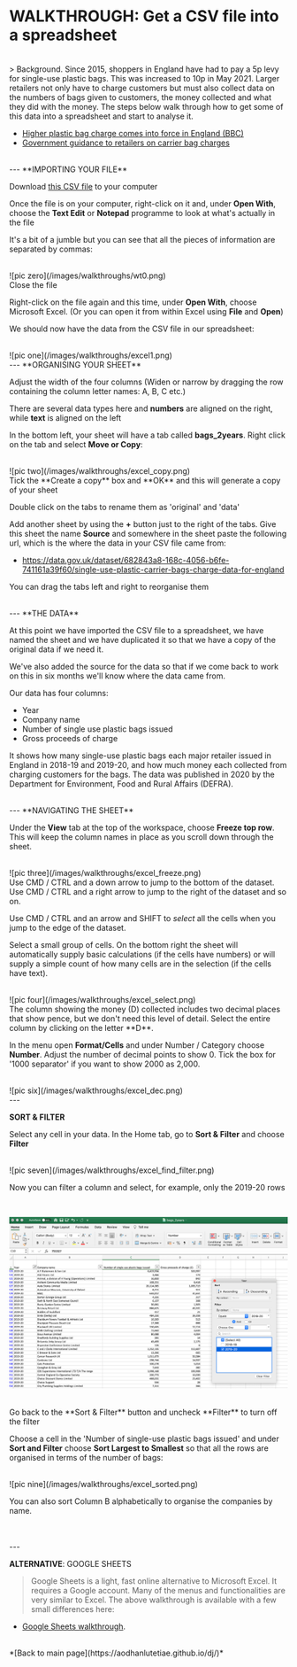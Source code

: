 # WALKTHROUGH: Get a CSV file into a spreadsheet

<br />
> Background. Since 2015, shoppers in England have had to pay a 5p levy for single-use plastic bags. This was increased to 10p in May 2021.
Larger retailers not only have to charge customers but must also collect data on the numbers of bags given to customers, the money collected and what they did with the money. The steps below walk through how to get some of this data into a spreadsheet and start to analyse it.

- [Higher plastic bag charge comes into force in England (BBC)](https://www.bbc.co.uk/news/business-57193108)
- [Government guidance to retailers on carrier bag charges](https://www.gov.uk/guidance/carrier-bag-charges-retailers-responsibilities)

<br />
---
**IMPORTING YOUR FILE**

Download [this CSV file](csvs/bags_2years.csv) to your computer

Once the file is on your computer, right-click on it and, under **Open With**, choose the **Text Edit** or **Notepad** programme to look at what's actually in the file

It's a bit of a jumble but you can see that all the pieces of information are separated by commas:

<br />
![pic zero](/images/walkthroughs/wt0.png)

<br />
Close the file

Right-click on the file again and this time, under **Open With**, choose Microsoft Excel. (Or you can open it from within Excel using **File** and **Open**)

We should now have the data from the CSV file in our spreadsheet:

<br />
![pic one](/images/walkthroughs/excel1.png)

<br />
---
**ORGANISING YOUR SHEET**

Adjust the width of the four columns (Widen or narrow by dragging the row containing the column letter names: A, B, C etc.)

There are several data types here and **numbers** are aligned on the right, while **text** is aligned on the left

In the bottom left, your sheet will have a tab called **bags_2years**. Right click on the tab and select **Move or Copy**:

<br />
![pic two](/images/walkthroughs/excel_copy.png)

<br />
Tick the **Create a copy** box and **OK** and this will generate a copy of your sheet

Double click on the tabs to rename them as 'original' and 'data'

Add another sheet by using the **+** button just to the right of the tabs. Give this sheet the name **Source** and somewhere in the sheet paste the following url, which is the where the data in your CSV file came from:

- https://data.gov.uk/dataset/682843a8-168c-4056-b6fe-741161a39f60/single-use-plastic-carrier-bags-charge-data-for-england

You can drag the tabs left and right to reorganise them

<br />
---
**THE DATA**

At this point we have imported the CSV file to a spreadsheet, we have named the sheet and we have duplicated it so that we have a copy of the original data if we need it.

We've also added the source for the data so that if we come back to work on this in six months we'll know where the data came from.

Our data has four columns:

- Year
- Company name
- Number of single use plastic bags issued
- Gross proceeds of charge

It shows how many single-use plastic bags each major retailer issued in England in 2018-19 and 2019-20, and how much money each collected from charging customers for the bags. The data was published in 2020 by the Department for Environment, Food and Rural Affairs (DEFRA).

<br />
---
**NAVIGATING THE SHEET**

Under the **View** tab at the top of the workspace, choose **Freeze top row**. This will keep the column names in place as you scroll down through the sheet.

<br />
![pic three](/images/walkthroughs/excel_freeze.png)

<br />
Use CMD / CTRL and a down arrow to jump to the bottom of the dataset. Use CMD / CTRL and a right arrow to jump to the right of the dataset and so on.

Use CMD / CTRL and an arrow and SHIFT to *select* all the cells when you jump to the edge of the dataset.

Select a small group of cells. On the bottom right the sheet will automatically supply basic calculations (if the cells have numbers) or will supply a simple count of how many cells are in the selection (if the cells have text).

<br />
![pic four](/images/walkthroughs/excel_select.png)

<br />
The column showing the money (D) collected includes two decimal places that show pence, but we don't need this level of detail. Select the entire column by clicking on the letter **D**.

In the menu open **Format/Cells** and under Number / Category choose **Number**. Adjust the number of decimal points to show 0. Tick the box for '1000 separator' if you want to show 2000 as 2,000.

<br />
![pic six](/images/walkthroughs/excel_dec.png)

<br />
---

**SORT & FILTER**

Select any cell in your data. In the Home tab, go to **Sort & Filter** and choose **Filter**

<br />
![pic seven](/images/walkthroughs/excel_find_filter.png)

<br />

Now you can filter a column and select, for example, only the 2019-20 rows

<br />

![pic filter](/images/walkthroughs/excel_filter.png)

<br />
Go back to the **Sort & Filter** button and uncheck **Filter** to turn off the filter

Choose a cell in the 'Number of single-use plastic bags issued' and under **Sort and Filter** choose **Sort Largest to Smallest** so that all the rows are organised in terms of the number of bags:

<br />
![pic nine](/images/walkthroughs/excel_sorted.png)


You can also sort Column B alphabetically to organise the companies by name.

<br />
<br />
---

**ALTERNATIVE**: GOOGLE SHEETS
> Google Sheets is a light, fast online alternative to Microsoft Excel. It requires a Google account. Many of the menus and functionalities are very similar to Excel. The above walkthrough is available with a few small differences here:

- [Google Sheets walkthrough](https://aodhanlutetiae.github.io/dj/sheets).

<br />
*[Back to main page](https://aodhanlutetiae.github.io/dj/)*
